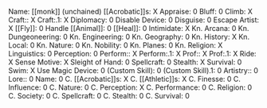 Name: [[monk]] (unchained)
[[Acrobatic]]s: X
Appraise: 0
Bluff: 0
Climb: X
Craft:: X
Craft:.1: X
Diplomacy: 0
Disable Device: 0
Disguise: 0
Escape Artist: X
[[Fly]]: 0
Handle [[Animal]]: 0
[[Heal]]: 0
Intimidate: X
Kn. Arcana: 0
Kn. Dungeoneering: 0
Kn. Engineering: 0
Kn. Geography: 0
Kn. History: X
Kn. Local: 0
Kn. Nature: 0
Kn. Nobility: 0
Kn. Planes: 0
Kn. Religion: X
Linguistics: 0
Perception: 0
Perform:: X
Perform:.1: X
Prof:: X
Prof:.1: X
Ride: X
Sense Motive: X
Sleight of Hand: 0
Spellcraft: 0
Stealth: X
Survival: 0
Swim: X
Use Magic Device: 0
(Custom Skill): 0
(Custom Skill).1: 0
Artistry:: 0
Lore:: 0
Name: 0
C. [[Acrobatic]]s: X
C. [[Athletic]]s: X
C. Finesse: 0
C. Influence: 0
C. Nature: 0
C. Perception: X
C. Performance: 0
C. Religion: 0
C. Society: 0
C. Spellcraft: 0
C. Stealth: 0
C. Survival: 0
